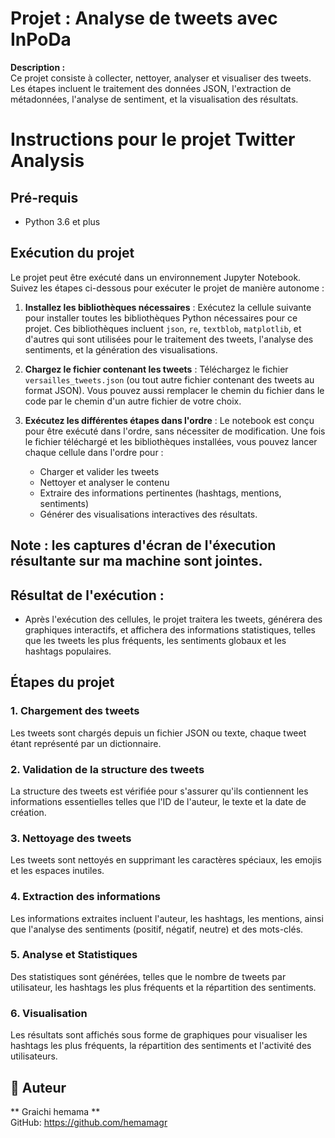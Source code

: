 

# Projet : Analyse de tweets avec InPoDa


**Description :**  
Ce projet consiste à collecter, nettoyer, analyser et visualiser des tweets. Les étapes incluent le traitement des données JSON, l'extraction de métadonnées, l'analyse de sentiment, et la visualisation des résultats.


# Instructions pour le projet Twitter Analysis


## Pré-requis
- Python 3.6 et plus


## Exécution du projet


Le projet peut être exécuté dans un environnement Jupyter Notebook. Suivez les étapes ci-dessous pour exécuter le projet de manière autonome :


1. **Installez les bibliothèques nécessaires** :
   Exécutez la cellule suivante pour installer toutes les bibliothèques Python nécessaires pour ce projet. Ces bibliothèques incluent `json`, `re`, `textblob`, `matplotlib`, et d'autres qui sont utilisées pour le traitement des tweets, l'analyse des sentiments, et la génération des visualisations.


2. **Chargez le fichier contenant les tweets** :
   Téléchargez le fichier `versailles_tweets.json` (ou tout autre fichier contenant des tweets au format JSON). Vous pouvez aussi remplacer le chemin du fichier dans le code par le chemin d'un autre fichier de votre choix.


3. **Exécutez les différentes étapes dans l'ordre** :
   Le notebook est conçu pour être exécuté dans l'ordre, sans nécessiter de modification. Une fois le fichier téléchargé et les bibliothèques installées, vous pouvez lancer chaque cellule dans l'ordre pour :
   - Charger et valider les tweets
   - Nettoyer et analyser le contenu
   - Extraire des informations pertinentes (hashtags, mentions, sentiments)
   - Générer des visualisations interactives des résultats.
   
## **Note** : les captures d'écran de l'éxecution résultante sur ma machine sont jointes.  


## Résultat de l'exécution :
- Après l'exécution des cellules, le projet traitera les tweets, générera des graphiques interactifs, et affichera des informations statistiques, telles que les tweets les plus fréquents, les sentiments globaux et les hashtags populaires.


## Étapes du projet


### 1. **Chargement des tweets**
Les tweets sont chargés depuis un fichier JSON ou texte, chaque tweet étant représenté par un dictionnaire.


### 2. **Validation de la structure des tweets**
La structure des tweets est vérifiée pour s'assurer qu'ils contiennent les informations essentielles telles que l'ID de l'auteur, le texte et la date de création.


### 3. **Nettoyage des tweets**
Les tweets sont nettoyés en supprimant les caractères spéciaux, les emojis et les espaces inutiles.


### 4. **Extraction des informations**
Les informations extraites incluent l'auteur, les hashtags, les mentions, ainsi que l'analyse des sentiments (positif, négatif, neutre) et des mots-clés.


### 5. **Analyse et Statistiques**
Des statistiques sont générées, telles que le nombre de tweets par utilisateur, les hashtags les plus fréquents et la répartition des sentiments.


### 6. **Visualisation**
Les résultats sont affichés sous forme de graphiques pour visualiser les hashtags les plus fréquents, la répartition des sentiments et l'activité des utilisateurs.



## 👤 Auteur
** Graichi hemama **  
GitHub: https://github.com/hemamagr
